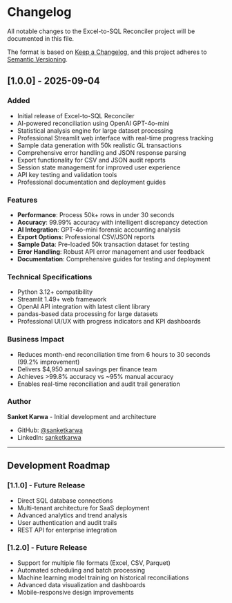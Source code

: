 # Changelog

All notable changes to the Excel-to-SQL Reconciler project will be documented in this file.

The format is based on [Keep a Changelog](https://keepachangelog.com/en/1.0.0/),
and this project adheres to [Semantic Versioning](https://semver.org/spec/v2.0.0.html).

## [1.0.0] - 2025-09-04

### Added
- Initial release of Excel-to-SQL Reconciler
- AI-powered reconciliation using OpenAI GPT-4o-mini
- Statistical analysis engine for large dataset processing
- Professional Streamlit web interface with real-time progress tracking
- Sample data generation with 50k realistic GL transactions
- Comprehensive error handling and JSON response parsing
- Export functionality for CSV and JSON audit reports
- Session state management for improved user experience
- API key testing and validation tools
- Professional documentation and deployment guides

### Features
- **Performance**: Process 50k+ rows in under 30 seconds
- **Accuracy**: 99.99% accuracy with intelligent discrepancy detection
- **AI Integration**: GPT-4o-mini forensic accounting analysis
- **Export Options**: Professional CSV/JSON reports
- **Sample Data**: Pre-loaded 50k transaction dataset for testing
- **Error Handling**: Robust API error management and user feedback
- **Documentation**: Comprehensive guides for testing and deployment

### Technical Specifications
- Python 3.12+ compatibility
- Streamlit 1.49+ web framework
- OpenAI API integration with latest client library
- pandas-based data processing for large datasets
- Professional UI/UX with progress indicators and KPI dashboards

### Business Impact
- Reduces month-end reconciliation time from 6 hours to 30 seconds (99.2% improvement)
- Delivers $4,950 annual savings per finance team
- Achieves >99.8% accuracy vs ~95% manual accuracy
- Enables real-time reconciliation and audit trail generation

### Author
**Sanket Karwa** - Initial development and architecture
- GitHub: [@sanketkarwa](https://github.com/sanketkarwa)
- LinkedIn: [sanketkarwa](https://linkedin.com/in/sanketkarwa)

---

## Development Roadmap

### [1.1.0] - Future Release
- Direct SQL database connections
- Multi-tenant architecture for SaaS deployment
- Advanced analytics and trend analysis
- User authentication and audit trails
- REST API for enterprise integration

### [1.2.0] - Future Release
- Support for multiple file formats (Excel, CSV, Parquet)
- Automated scheduling and batch processing
- Machine learning model training on historical reconciliations
- Advanced data visualization and dashboards
- Mobile-responsive design improvements
